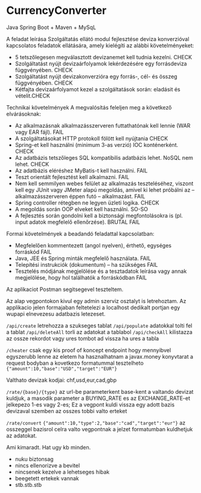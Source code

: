 # CurrencyConverter
Java Spring Boot + Maven + MySqL

A feladat leírása
Szolgáltatás ellátó modul fejlesztése deviza konverzióval kapcsolatos feladatok ellátására, amely kielégíti az alábbi követelményeket:
 - 5 tetszőlegesen megválasztott devizanemet kell tudnia kezelni. CHECK
 - Szolgáltatást nyújt devizaárfolyamok lekérdezésére egy forrásdeviza függvényében. CHECK
 - Szolgáltatást nyújt devizakonverzióra egy forrás-, cél- és összeg függvényében. CHECK
 - Kétfajta devizaárfolyamot kezel a szolgáltatások során: eladásit és vételit.CHECK

Technikai követelmények
A megvalósítás feleljen meg a következő elvárásoknak:
- Az alkalmazásnak alkalmazásszerveren futtathatónak kell lennie (WAR vagy EAR fájl). FAIL
- A szolgáltatásokat HTTP protokoll fölött kell nyújtania CHECK
- Spring-et kell használni (minimum 3-as verzió) IOC konténerként. CHECK
- Az adatbázis tetszőleges SQL kompatibilis adatbázis lehet. NoSQL nem lehet. CHECK
- Az adatbázis eléréshez MyBatis-t kell használni. FAIL
- Teszt orientált fejlesztést kell alkalmazni. FAIL
- Nem kell semmilyen webes felület az alkalmazás teszteléséhez, viszont kell egy JUnit vagy JMeter alapú megoldás, amivel ki lehet próbálni az – alkalmazásszerveren éppen futó – alkalmazást. FAIL
- Spring controller rétegben ne legyen üzleti logika. CHECK
- A megoldás során OOP elveket kell használni. SO-SO
- A fejlesztés során gondolni kell a biztonsági megfontolásokra is (pl. input adatok megfelelő ellenőrzése). BRUTAL FAIL

Formai követelmények a beadandó feladattal kapcsolatban:
- Megfelelően kommentezett (angol nyelven), érthető, egységes forráskód FAIL
- Java, JEE és Spring minták megfelelő használata. FAIL
- Telepítési instrukciók (dokumentum) – ha szükséges FAIL
- Tesztelés módjának megjelölése és a tesztadatok leírása vagy annak megjelölése, hogy hol találhatók a forráskódban FAIL



Az aplikaciot Postman segitsegevel teszteltem.

Az alap vegpontokon kivul egy admin szerviz osztalyt is letrehoztam. Az applikacio jelen formajaban feltetelezi a localhost dedikalt portjan egy wupapi elnevezesu adatbazis letezeset.

`/api/create`  letrehozza a szukseges tablat
`/api/populate` adatokkal tolti fel a tablat
`/api/deleteAll` torli az adatokat a tablabol
`/api/checkAll` kilistazza az ossze rekordot vagy ures tombot ad vissza ha ures a tabla

`/cheater` csak egy kis proof of koncept endpoint hogy mennyibvel egyszerubb lenne az eletem ha hasznalhatnam a javax.money konyvtarat a request bodyban a kovetkezo formatummal tesztelheto `{"amount":10,"base":"USD","target":"EUR"}`


Valthato devizak kodjai: chf,usd,eur,cad,gbp

`/rate/{base}/{type}`   az url-be parameterkent base-kent a valtando devizat kuldjuk, a masodik parameter a BUYING_RATE es  az EXCHANGE_RATE-et jelkepezo 1-es vagy 2-es; Ez a vegpont kuldi vissza egy adott bazis devizaval szemben az osszes tobbi valto erteket

`/rate/convert`  `{"amount":10,"type":2,"base":"cad","target":"eur"}` az osszeggel bazisrol celra valto vegpontnak a jelzet formatumban kuldhetjuk az adatokat.


Ami kimaradt. Hat ugy kb minden. 

- nuku biztonsag
- nincs ellenorizve a bevitel
- nincsenek kezelve a lehetseges hibak
- beegetett ertekek vannak
- stb.stb.stb












